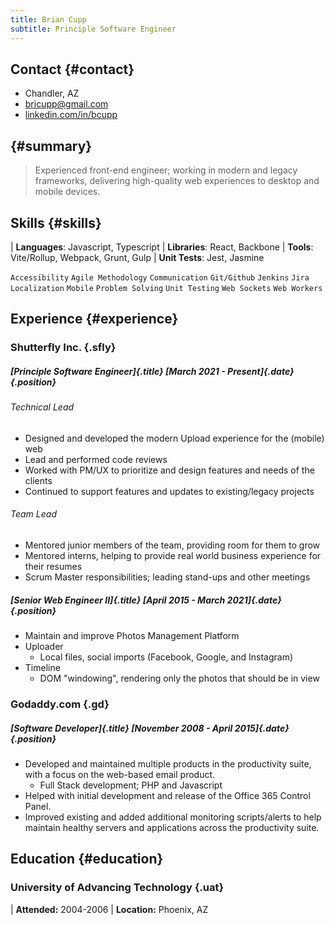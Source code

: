 ```yaml
---
title: Brian Cupp
subtitle: Principle Software Engineer
---
```


## Contact {#contact}
- Chandler, AZ
- [bricupp@gmail.com](mailto:bricupp@gmail.com)
- [linkedin.com/in/bcupp](https://www.linkedin.com/in/bcupp/)

## {#summary}
> Experienced front-end engineer; working in modern and legacy frameworks, delivering high-quality web experiences to desktop and mobile devices.

## Skills {#skills}

| **Languages**: Javascript, Typescript
| **Libraries**: React, Backbone
| **Tools**: Vite/Rollup, Webpack, Grunt, Gulp
| **Unit Tests**: Jest, Jasmine

`Accessibility`
`Agile Methodology`
`Communication`
`Git/Github`
`Jenkins`
`Jira`
`Localization`
`Mobile`
`Problem Solving`
`Unit Testing`
`Web Sockets`
`Web Workers`

## Experience {#experience}

### Shutterfly Inc. {.sfly}

##### [Principle Software Engineer]{.title} [March 2021 - Present]{.date} {.position}

###### Technical Lead
- Designed and developed the modern Upload experience for the (mobile) web
- Lead and performed code reviews
- Worked with PM/UX to prioritize and design features and needs of the clients
- Continued to support features and updates to existing/legacy projects

###### Team Lead
- Mentored junior members of the team, providing room for them to grow
- Mentored interns, helping to provide real world business experience for their resumes
- Scrum Master responsibilities; leading stand-ups and other meetings

##### [Senior Web Engineer II]{.title} [April 2015 - March 2021]{.date} {.position}

- Maintain and improve Photos Management Platform
- Uploader
  - Local files, social imports (Facebook, Google, and Instagram)
- Timeline
  - DOM "windowing", rendering only the photos that should be in view

### Godaddy.com {.gd}

##### [Software Developer]{.title} [November 2008 - April 2015]{.date} {.position}

- Developed and maintained multiple products in the productivity suite, with a focus on the web-based email product.
  - Full Stack development; PHP and Javascript
- Helped with initial development and release of the Office 365 Control Panel.
- Improved existing and added additional monitoring scripts/alerts to help maintain healthy servers and applications across the productivity suite.

## Education {#education}

### University of Advancing Technology {.uat}

| **Attended:** 2004-2006
| **Location:** Phoenix, AZ
